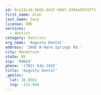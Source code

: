```yaml
---
id: 8ce24c10-5b6b-443f-b86f-4394a597d773
first_name: Alan
last_name: Sevy
license: DMD
services:
  - dentist
category: Dentists
org_name: 'Augusta Dental'
address: '1485 W Warm Springs Rd.'
city: Henderson
state: NV
zip: '89014'
phone: '(702) 616-1942'
title: 'Augusta Dental'
_geoloc:
  lat: 36.0561
  lng: -115.046
---
```

